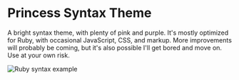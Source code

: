 # Princess Syntax Theme

A bright syntax theme, with plenty of pink and purple. It's mostly optimized for Ruby, with occasional JavaScript, CSS, and markup. More improvements will probably be coming, but it's also possible I'll get bored and move on. Use at your own risk.

![Ruby syntax example](https://github.com/duien/princess-syntax/blob/master/screenshots/ruby_princess.png)

